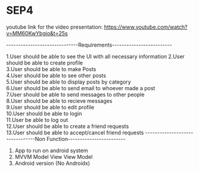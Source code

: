 # SEP4

youtube link for the video presentation:
https://www.youtube.com/watch?v=MM60KwYbgio&t=25s


------------------------------Requirements-------------------------

1.User should be able to see the UI with all necessary information 
2.User should be able to create profile 		
3.User should be able to make Posts		
4.User should be able to see other posts	
5.User should be able to display posts by category		
6.User should be able to send email to whoever made a post		
7.User should be able to send messages to other people	
8.User should be able to recieve messages		
9.User should be able to edit profile 	
10.User should be able to login			
11.User be able to log out					
12.User should be able to create a friend requests		
13.User should be able to accept/cancel friend requests
--------------------------------Non Function------------------------
1. App to run on android system
2. MVVM Model View View Model
3. Android version (No Androidx)
